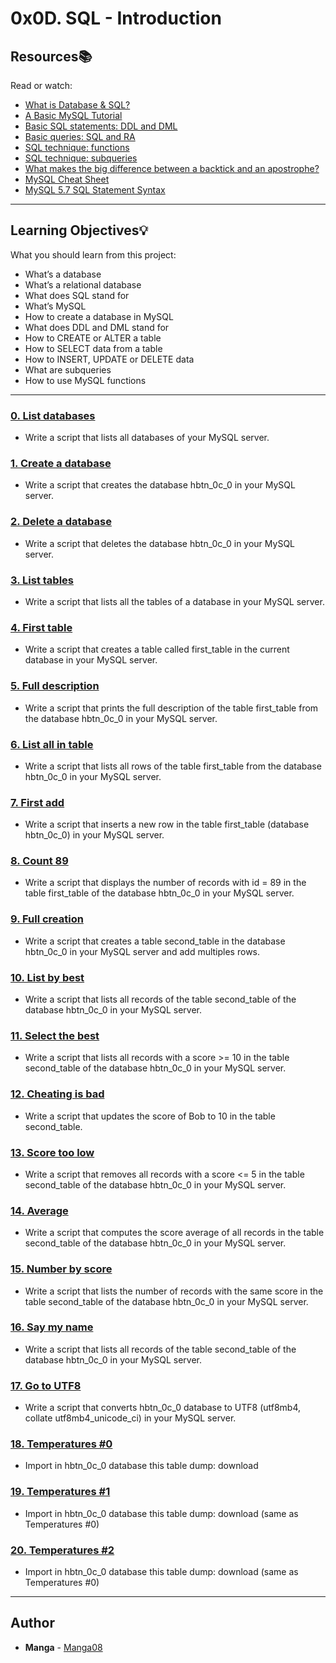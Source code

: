 # 0x0D. SQL - Introduction

## Resources:books:
Read or watch:
* [What is Database & SQL?](https://intranet.hbtn.io/rltoken/khEqMKp1PHvKpfO18d4fLQ)
* [A Basic MySQL Tutorial](https://intranet.hbtn.io/rltoken/qrONF5FZPsRxRJ2FkLVPcg)
* [Basic SQL statements: DDL and DML](https://intranet.hbtn.io/rltoken/ibCYnC9CDgZg5NQQvccBWw)
* [Basic queries: SQL and RA](https://intranet.hbtn.io/rltoken/yelYhpf7l0FcRIPCVfnMLw)
* [SQL technique: functions](https://intranet.hbtn.io/rltoken/3aQcovOE-clrD8yIfxFE9Q)
* [SQL technique: subqueries](https://intranet.hbtn.io/rltoken/lTXnq6pdk59x2h_Y-q0-Hg)
* [What makes the big difference between a backtick and an apostrophe?](https://intranet.hbtn.io/rltoken/R--kAkehyaawZFY4m1inxQ)
* [MySQL Cheat Sheet](https://intranet.hbtn.io/rltoken/aGZu7ulJpbbKcDhcz49yrg)
* [MySQL 5.7 SQL Statement Syntax](https://intranet.hbtn.io/rltoken/XrqR4oh6zsk0eOKoTgkA3Q)

---
## Learning Objectives:bulb:
What you should learn from this project:

* What’s a database
* What’s a relational database
* What does SQL stand for
* What’s MySQL
* How to create a database in MySQL
* What does DDL and DML stand for
* How to CREATE or ALTER a table
* How to SELECT data from a table
* How to INSERT, UPDATE or DELETE data
* What are subqueries
* How to use MySQL functions

---

### [0. List databases](./0-list_databases.sql)
* Write a script that lists all databases of your MySQL server.


### [1. Create a database](./1-create_database_if_missing.sql)
* Write a script that creates the database hbtn_0c_0 in your MySQL server.


### [2. Delete a database](./2-remove_database.sql)
* Write a script that deletes the database hbtn_0c_0 in your MySQL server.


### [3. List tables](./3-list_tables.sql)
* Write a script that lists all the tables of a database in your MySQL server.


### [4. First table](./4-first_table.sql)
* Write a script that creates a table called first_table in the current database in your MySQL server.


### [5. Full description](./5-full_table.sql)
* Write a script that prints the full description of the table first_table from the database hbtn_0c_0 in your MySQL server.


### [6. List all in table](./6-list_values.sql)
* Write a script that lists all rows of the table first_table from the database hbtn_0c_0 in your MySQL server.


### [7. First add](./7-insert_value.sql)
* Write a script that inserts a new row in the table first_table (database hbtn_0c_0) in your MySQL server.


### [8. Count 89](./8-count_89.sql)
* Write a script that displays the number of records with id = 89 in the table first_table of the database hbtn_0c_0 in your MySQL server.


### [9. Full creation](./9-full_creation.sql)
* Write a script that creates a table second_table in the database hbtn_0c_0 in your MySQL server and add multiples rows.


### [10. List by best](./10-top_score.sql)
* Write a script that lists all records of the table second_table of the database hbtn_0c_0 in your MySQL server.


### [11. Select the best](./11-best_score.sql)
* Write a script that lists all records with a score >= 10 in the table second_table of the database hbtn_0c_0 in your MySQL server.


### [12. Cheating is bad](./12-no_cheating.sql)
* Write a script that updates the score of Bob to 10 in the table second_table.


### [13. Score too low](./13-change_class.sql)
* Write a script that removes all records with a score <= 5 in the table second_table of the database hbtn_0c_0 in your MySQL server.


### [14. Average](./14-average.sql)
* Write a script that computes the score average of all records in the table second_table of the database hbtn_0c_0 in your MySQL server.


### [15. Number by score](./15-groups.sql)
* Write a script that lists the number of records with the same score in the table second_table of the database hbtn_0c_0 in your MySQL server.


### [16. Say my name](./16-no_link.sql)
* Write a script that lists all records of the table second_table of the database hbtn_0c_0 in your MySQL server.


### [17. Go to UTF8](./100-move_to_utf8.sql)
* Write a script that converts hbtn_0c_0 database to UTF8 (utf8mb4, collate utf8mb4_unicode_ci) in your MySQL server.


### [18. Temperatures #0](./101-avg_temperatures.sql)
* Import in hbtn_0c_0 database this table dump: download


### [19. Temperatures #1](./102-top_city.sql)
* Import in hbtn_0c_0 database this table dump: download (same as Temperatures #0)


### [20. Temperatures #2](./103-max_state.sql)
* Import in hbtn_0c_0 database this table dump: download (same as Temperatures #0)

---

## Author
* **Manga** - [Manga08](https://github.com/Manga08)